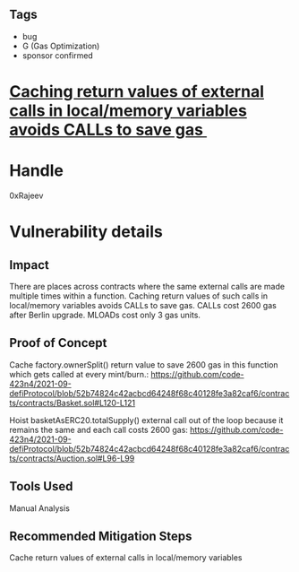 ## Tags

- bug
- G (Gas Optimization)
- sponsor confirmed

# [Caching return values of external calls in local/memory variables avoids CALLs to save gas ](https://github.com/code-423n4/2021-09-defiprotocol-findings/issues/147) 

# Handle

0xRajeev


# Vulnerability details

## Impact

There are places across contracts where the same external calls are made multiple times within a function. Caching return values of such calls in local/memory variables avoids CALLs to save gas. CALLs cost 2600 gas after Berlin upgrade. MLOADs cost only 3 gas units.

## Proof of Concept

Cache factory.ownerSplit() return value to save 2600 gas in this function which gets called at every mint/burn.: https://github.com/code-423n4/2021-09-defiProtocol/blob/52b74824c42acbcd64248f68c40128fe3a82caf6/contracts/contracts/Basket.sol#L120-L121

Hoist basketAsERC20.totalSupply() external call out of the loop because it remains the same and each call costs 2600 gas: https://github.com/code-423n4/2021-09-defiProtocol/blob/52b74824c42acbcd64248f68c40128fe3a82caf6/contracts/contracts/Auction.sol#L96-L99

## Tools Used
Manual Analysis

## Recommended Mitigation Steps
Cache return values of external calls in local/memory variables

